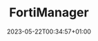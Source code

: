 ---
weight: 310
title: "FortiManager"
description: "Dossier FortiManager"
icon: "folder"
date: "2023-05-22T00:34:57+01:00"
lastmod: "2023-05-22T00:34:57+01:00"
draft: false
---